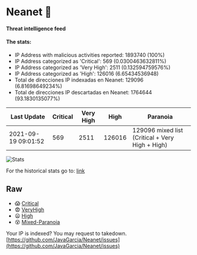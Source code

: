 # Neanet :hocho:
#### Threat intelligence feed
#### The stats:

- IP Address with malicious activities reported: 1893740 (100%)
- IP Address categorized as 'Critical':  569 (0.0300463632811%)
- IP Address categorized as 'Very High':  2511 (0.132594759576%)
- IP Address categorized as 'High':  126016 (6.65434536948)
- Total de direcciones IP indexadas en Neanet:  129096 (6.81698649234%)
- Total de direcciones IP descartadas en Neanet:  1764644 (93.1830135077%)

| Last Update | Critical | Very High | High | Paranoia |
| --- | --- | --- | --- | --- |
| 2021-09-19 09:01:52 | 569 | 2511 | 126016 | 129096 mixed list (Critical + Very High + High)|

![Stats](https://docs.google.com/spreadsheets/d/e/2PACX-1vSnaNMIXVabIpDJjufMlzH7poXnshF3mgd8Is1g9ytUEzVsP5my4Trn8f-xkoLLQ38xpL3HtmUexLo6/pubchart?oid=501124687&format=image)

For the historical stats go to: [link](/stats.csv)
## Raw
- :scream: [Critical](https://raw.githubusercontent.com/JavaGarcia/Neanet/master/blacklists/neanet_critical.txt)
- :fearful: [VeryHigh](https://raw.githubusercontent.com/JavaGarcia/Neanet/master/blacklists/neanet_veryHigh.txtt)
- :frowning: [High](https://raw.githubusercontent.com/JavaGarcia/Neanet/master/blacklists/neanet_high.txt)
- :dizzy_face: [Mixed-Paranoia](https://raw.githubusercontent.com/JavaGarcia/Neanet/master/blacklists/neanet_all.txt)


Your IP is indexed? You may request to takedown. [https://github.com/JavaGarcia/Neanet/issues](https://github.com/JavaGarcia/Neanet/issues)







































































































































































































































































































































































































































































































































































































































































































































































































































































































































































































































































































































































































































































































































































































































































































































































































































































































































































































































































































































































































































































































































































































































































































































































































































































































































































































































































































































































































































































































































































































































































































































































































































































































































































































































































































































































































































































































































































































































































































































































































































































































































































































































































































































































































































































































































































































































































































































































































































































































































































































































































































































































































































































































































































































































































































































































































































































































































































































































































































































































































































































































































































































































































































































































































































































































































































































































































































































































































































































































































































































































































































































































































































































































































































































































































































































































































































































































































































































































































































































































































































































































































































































































































































































































































































































































































































































































































































































































































































































































































































































































































